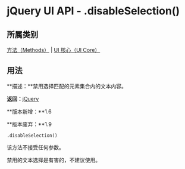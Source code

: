 # jQuery UI API - .disableSelection()

## 所属类别

[方法（Methods）](ref-methods.html) | [UI 核心（UI Core）](ref-ui-core.html)

## 用法

**描述：**禁用选择匹配的元素集合内的文本内容。

**返回：**[jQuery](//api.jquery.com/Types/#jQuery)

**版本新增：**1.6

**版本废弃：**1.9

```
.disableSelection()
```

该方法不接受任何参数。

禁用的文本选择是有害的，不建议使用。

